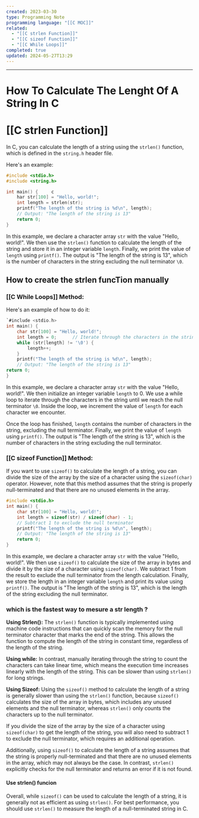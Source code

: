 ```yaml
---
created: 2023-03-30
type: Programming Note
programming language: "[[C MOC]]"
related:
  - "[[C strlen Function]]"
  - "[[C sizeof Function]]"
  - "[[C While Loops]]"
completed: true
updated: 2024-05-27T13:29
---
```

---

# How To Calculate The Lenght Of A String In C

# [[C strlen Function]]
In C, you can calculate the length of a string using the `strlen()` function, which is defined in the `string.h` header file.

Here's an example:
```c
#include <stdio.h> 
#include <string.h>

int main() {     c
	har str[100] = "Hello, world!";     
	int length = strlen(str);      
	printf("The length of the string is %d\n", length); 
	// Output: "The length of the string is 13"      
	return 0; 
}
```
In this example, we declare a character array `str` with the value "Hello, world!". We then use the `strlen()` function to calculate the length of the string and store it in an integer variable `length`. Finally, we print the value of `length` using `printf()`. The output is "The length of the string is 13", which is the number of characters in the string excluding the null terminator `\0`.

## How to create the strlen funcTion manually 

### [[C While Loops]] Method:

Here's an example of how to do it:
```c
`#include <stdio.h>  
int main() {     
	char str[100] = "Hello, world!";     
	int length = 0;      // Iterate through the characters in the string until we reach the null terminator     
	while (str[length] != '\0') {         
		length++;     
	}      
	printf("The length of the string is %d\n", length); 
	// Output: "The length of the string is 13"      
return 0; 
}
```
In this example, we declare a character array `str` with the value "Hello, world!". We then initialize an integer variable `length` to 0. We use a while loop to iterate through the characters in the string until we reach the null terminator `\0`. Inside the loop, we increment the value of `length` for each character we encounter.

Once the loop has finished, `length` contains the number of characters in the string, excluding the null terminator. Finally, we print the value of `length` using `printf()`. The output is "The length of the string is 13", which is the number of characters in the string excluding the null terminator.

### [[C sizeof Function]] Method:
If you want to use `sizeof()` to calculate the length of a string, you can divide the size of the array by the size of a character using the `sizeof(char)` operator. However, note that this method assumes that the string is properly null-terminated and that there are no unused elements in the array.

```c
#include <stdio.h>  
int main() {     
	char str[100] = "Hello, world!";     
	int length = sizeof(str) / sizeof(char) - 1; 
	// Subtract 1 to exclude the null terminator      
	printf("The length of the string is %d\n", length); 
	// Output: "The length of the string is 13"      
	return 0; 
}
```

In this example, we declare a character array `str` with the value "Hello, world!". We then use `sizeof()` to calculate the size of the array in bytes and divide it by the size of a character using `sizeof(char)`. We subtract 1 from the result to exclude the null terminator from the length calculation. Finally, we store the length in an integer variable `length` and print its value using `printf()`. The output is "The length of the string is 13", which is the length of the string excluding the null terminator.


### which is the fastest way to mesure a str length ?

**Using Strlen():**
The `strlen()` function is typically implemented using machine code instructions that can quickly scan the memory for the null terminator character that marks the end of the string. This allows the function to compute the length of the string in constant time, regardless of the length of the string.

**Using while:**
In contrast, manually iterating through the string to count the characters can take linear time, which means the execution time increases linearly with the length of the string. This can be slower than using `strlen()` for long strings.

**Using Sizeof:**
Using the `sizeof()` method to calculate the length of a string is generally slower than using the `strlen()` function, because `sizeof()` calculates the size of the array in bytes, which includes any unused elements and the null terminator, whereas `strlen()` only counts the characters up to the null terminator.

If you divide the size of the array by the size of a character using `sizeof(char)` to get the length of the string, you will also need to subtract 1 to exclude the null terminator, which requires an additional operation.

Additionally, using `sizeof()` to calculate the length of a string assumes that the string is properly null-terminated and that there are no unused elements in the array, which may not always be the case. In contrast, `strlen()` explicitly checks for the null terminator and returns an error if it is not found.

#### Use strlen() funcion
Overall, while `sizeof()` can be used to calculate the length of a string, it is generally not as efficient as using `strlen()`. For best performance, you should use `strlen()` to measure the length of a null-terminated string in C.